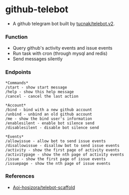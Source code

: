 # github-telebot

+ A github telegram bot built by [tucnak/telebot.v2](https://github.com/tucnak/telebot/tree/v2).

### Function

+ Query github's activity events and issue events
+ Run task with cron (through mysql and redis)
+ Send messages silently

### Endpoints

```text
*Commands*
/start - show start message
/help - show this help message
/cancel - cancel the last action

*Account*
/bind - bind with a new github account
/unbind - unbind an old github account
/me - show the bind user's information
/enablesilent - enable bot silence send
/disablesilent - disable bot silence send

*Events*
/allowissue - allow bot to send issue events
/disallowissue - disallow bot to send issue events
/activity - show the first page of activity events
/activitypage - show the nth page of activity events
/issue - show the first page of issue events
/issuepage - show the nth page of issue events
```

### References

+ [Aoi-hosizora/telebot-scaffold](https://github.com/Aoi-hosizora/telebot-scaffold)
